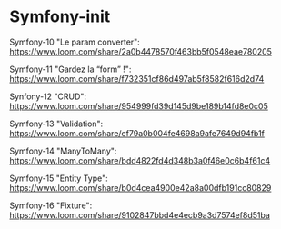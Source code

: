 # Symfony-init

Symfony-10 "Le param converter": https://www.loom.com/share/2a0b4478570f463bb5f0548eae780205

Symfony-11 "Gardez la “form” !": https://www.loom.com/share/f732351cf86d497ab5f8582f616d2d74

Synfony-12 "CRUD": https://www.loom.com/share/954999fd39d145d9be189b14fd8e0c05

Symfony-13 "Validation": https://www.loom.com/share/ef79a0b004fe4698a9afe7649d94fb1f

Symfony-14 "ManyToMany": https://www.loom.com/share/bdd4822fd4d348b3a0f46e0c6b4f61c4

Symfony-15 "Entity Type": https://www.loom.com/share/b0d4cea4900e42a8a00dfb191cc80829

Symfony-16 "Fixture": https://www.loom.com/share/9102847bbd4e4ecb9a3d7574ef8d51ba
